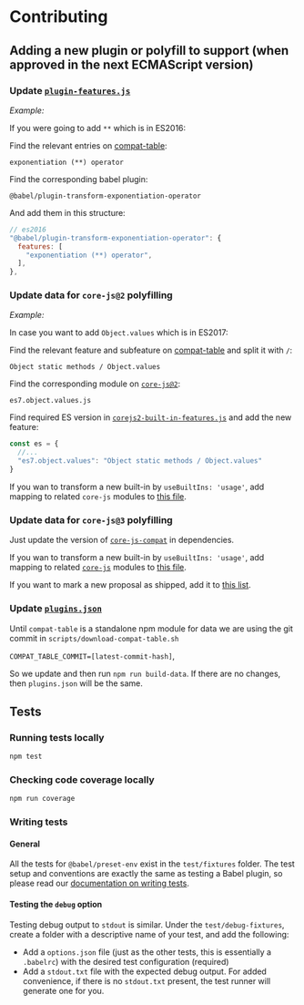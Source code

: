 # Contributing

## Adding a new plugin or polyfill to support (when approved in the next ECMAScript version)

### Update [`plugin-features.js`](https://github.com/babel/babel/blob/master/packages/babel-preset-env/data/plugin-features.js)

*Example:*

If you were going to add `**` which is in ES2016:

Find the relevant entries on [compat-table](https://kangax.github.io/compat-table/es2016plus/#test-exponentiation_(**)_operator):

`exponentiation (**) operator`

Find the corresponding babel plugin:

`@babel/plugin-transform-exponentiation-operator`

And add them in this structure:

```js
// es2016
"@babel/plugin-transform-exponentiation-operator": {
  features: [
    "exponentiation (**) operator",
  ],
},
```

### Update data for `core-js@2` polyfilling

*Example:*

In case you want to add `Object.values` which is in ES2017:

Find the relevant feature and subfeature on [compat-table](https://kangax.github.io/compat-table/es2016plus/#test-Object_static_methods_Object.values)
and split it with `/`:

`Object static methods / Object.values`

Find the corresponding module on [`core-js@2`](https://github.com/zloirock/core-js/tree/v2/modules):

`es7.object.values.js`

Find required ES version in [`corejs2-built-in-features.js`](https://github.com/babel/babel/blob/master/packages/babel-preset-env/data/corejs2-built-in-features.js) and add the new feature:

```js
const es = {
  //...
  "es7.object.values": "Object static methods / Object.values"
}
```

If you wan to transform a new built-in by `useBuiltIns: 'usage'`, add mapping to related `core-js` modules to [this file](https://github.com/babel/babel/blob/master/packages/babel-preset-env/polyfills/corejs2/built-in-definitions.js).

### Update data for `core-js@3` polyfilling

Just update the version of [`core-js-compat`](https://github.com/zloirock/core-js/tree/master/packages/core-js-compat) in dependencies.

If you wan to transform a new built-in by `useBuiltIns: 'usage'`, add mapping to related [`core-js`](https://github.com/zloirock/core-js/tree/master/packages/core-js/modules) modules to [this file](https://github.com/babel/babel/blob/master/packages/babel-preset-env/polyfills/corejs3/built-in-definitions.js).

If you want to mark a new proposal as shipped, add it to [this list](https://github.com/babel/babel/blob/master/packages/babel-preset-env/polyfills/corejs3/shipped-proposals.js).

### Update [`plugins.json`](https://github.com/babel/babel/blob/master/packages/babel-preset-env/data/plugins.json)

Until `compat-table` is a standalone npm module for data we are using the git commit in `scripts/download-compat-table.sh`

`COMPAT_TABLE_COMMIT=[latest-commit-hash]`,

So we update and then run `npm run build-data`. If there are no changes, then `plugins.json` will be the same.

## Tests

### Running tests locally

```bash
npm test
```

### Checking code coverage locally

```bash
npm run coverage
```

### Writing tests

#### General

All the tests for `@babel/preset-env` exist in the `test/fixtures` folder. The
test setup and conventions are exactly the same as testing a Babel plugin, so
please read our [documentation on writing tests](https://github.com/babel/babel/blob/master/CONTRIBUTING.md#babel-plugin-x).

#### Testing the `debug` option

Testing debug output to `stdout` is similar. Under the `test/debug-fixtures`,
create a folder with a descriptive name of your test, and add the following:

* Add a `options.json` file (just as the other tests, this is essentially a
`.babelrc`) with the desired test configuration (required)
* Add a `stdout.txt` file with the expected debug output. For added
convenience, if there is no `stdout.txt` present, the test runner will
generate one for you.
